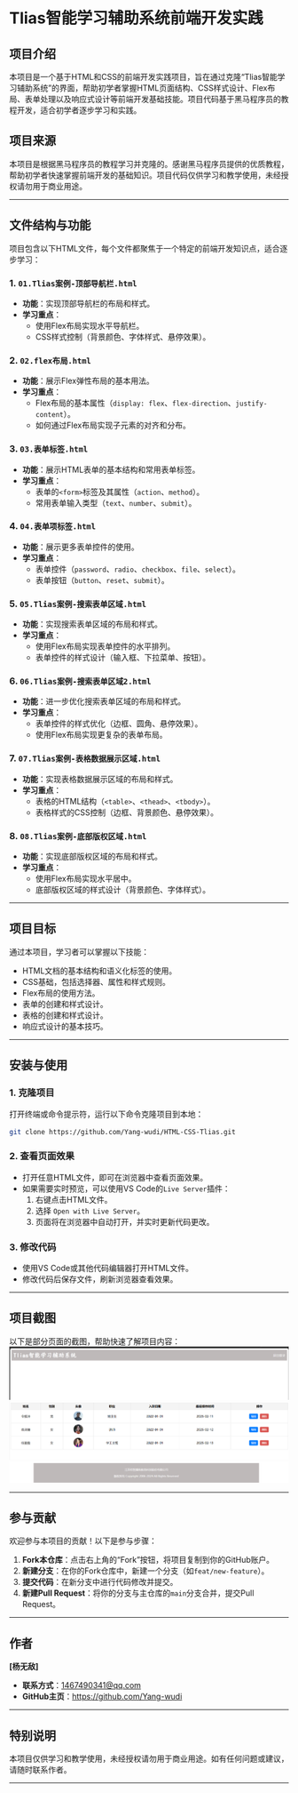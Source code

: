 # Tlias智能学习辅助系统前端开发实践

## 项目介绍
本项目是一个基于HTML和CSS的前端开发实践项目，旨在通过克隆“Tlias智能学习辅助系统”的界面，帮助初学者掌握HTML页面结构、CSS样式设计、Flex布局、表单处理以及响应式设计等前端开发基础技能。项目代码基于黑马程序员的教程开发，适合初学者逐步学习和实践。

## 项目来源
本项目是根据黑马程序员的教程学习并克隆的。感谢黑马程序员提供的优质教程，帮助初学者快速掌握前端开发的基础知识。项目代码仅供学习和教学使用，未经授权请勿用于商业用途。

---

## 文件结构与功能
项目包含以下HTML文件，每个文件都聚焦于一个特定的前端开发知识点，适合逐步学习：

### 1. `01.Tlias案例-顶部导航栏.html`
- **功能**：实现顶部导航栏的布局和样式。
- **学习重点**：
  - 使用Flex布局实现水平导航栏。
  - CSS样式控制（背景颜色、字体样式、悬停效果）。

### 2. `02.flex布局.html`
- **功能**：展示Flex弹性布局的基本用法。
- **学习重点**：
  - Flex布局的基本属性（`display: flex`、`flex-direction`、`justify-content`）。
  - 如何通过Flex布局实现子元素的对齐和分布。

### 3. `03.表单标签.html`
- **功能**：展示HTML表单的基本结构和常用表单标签。
- **学习重点**：
  - 表单的`<form>`标签及其属性（`action`、`method`）。
  - 常用表单输入类型（`text`、`number`、`submit`）。

### 4. `04.表单项标签.html`
- **功能**：展示更多表单控件的使用。
- **学习重点**：
  - 表单控件（`password`、`radio`、`checkbox`、`file`、`select`）。
  - 表单按钮（`button`、`reset`、`submit`）。

### 5. `05.Tlias案例-搜索表单区域.html`
- **功能**：实现搜索表单区域的布局和样式。
- **学习重点**：
  - 使用Flex布局实现表单控件的水平排列。
  - 表单控件的样式设计（输入框、下拉菜单、按钮）。

### 6. `06.Tlias案例-搜索表单区域2.html`
- **功能**：进一步优化搜索表单区域的布局和样式。
- **学习重点**：
  - 表单控件的样式优化（边框、圆角、悬停效果）。
  - 使用Flex布局实现更复杂的表单布局。

### 7. `07.Tlias案例-表格数据展示区域.html`
- **功能**：实现表格数据展示区域的布局和样式。
- **学习重点**：
  - 表格的HTML结构（`<table>`、`<thead>`、`<tbody>`）。
  - 表格样式的CSS控制（边框、背景颜色、悬停效果）。

### 8. `08.Tlias案例-底部版权区域.html`
- **功能**：实现底部版权区域的布局和样式。
- **学习重点**：
  - 使用Flex布局实现水平居中。
  - 底部版权区域的样式设计（背景颜色、字体样式）。

---

## 项目目标
通过本项目，学习者可以掌握以下技能：
- HTML文档的基本结构和语义化标签的使用。
- CSS基础，包括选择器、属性和样式规则。
- Flex布局的使用方法。
- 表单的创建和样式设计。
- 表格的创建和样式设计。
- 响应式设计的基本技巧。

---

## 安装与使用
### 1. 克隆项目
打开终端或命令提示符，运行以下命令克隆项目到本地：
```bash
git clone https://github.com/Yang-wudi/HTML-CSS-Tlias.git
```

### 2. 查看页面效果
- 打开任意HTML文件，即可在浏览器中查看页面效果。
- 如果需要实时预览，可以使用VS Code的`Live Server`插件：
  1. 右键点击HTML文件。
  2. 选择 `Open with Live Server`。
  3. 页面将在浏览器中自动打开，并实时更新代码更改。

### 3. 修改代码
- 使用VS Code或其他代码编辑器打开HTML文件。
- 修改代码后保存文件，刷新浏览器查看效果。

---

## 项目截图
以下是部分页面的截图，帮助快速了解项目内容：
![01. 顶部导航栏](https://github.com/Yang-wudi/HTML-CSS-Tlias/blob/main/screenshots/screenshot_01.png)  
![07. 表格数据展示区域](https://github.com/Yang-wudi/HTML-CSS-Tlias/blob/main/screenshots/screenshot_07.png)  
![08. 底部版权区域](https://github.com/Yang-wudi/HTML-CSS-Tlias/blob/main/screenshots/screenshot_08.png)

---

## 参与贡献
欢迎参与本项目的贡献！以下是参与步骤：
1. **Fork本仓库**：点击右上角的“Fork”按钮，将项目复制到你的GitHub账户。
2. **新建分支**：在你的Fork仓库中，新建一个分支（如`feat/new-feature`）。
3. **提交代码**：在新分支中进行代码修改并提交。
4. **新建Pull Request**：将你的分支与主仓库的`main`分支合并，提交Pull Request。

---

## 作者
**[杨无敌]**  
- **联系方式**：1467490341@qq.com  
- **GitHub主页**：https://github.com/Yang-wudi  

---

## 特别说明
本项目仅供学习和教学使用，未经授权请勿用于商业用途。如有任何问题或建议，请随时联系作者。

---
